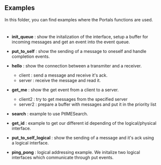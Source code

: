 ## Examples

In this folder, you can find examples where the Portals functions are used.

#

* **init_queue** : show the initalization of the interface, setup a buffer for incoming messages and get an event into the event queue.

* **put_to_self** : show the sending of a message to oneself and handle completion events.

* **hello** : show the connection between a transmiter and a receiver.
    - client : send a message and receive it's ack.
    - server : receive the message and read it.

* **get_me** : show the get event from a client to a server. 
    - client2 : try to get messages from the specified server  
    - server2 : prepare a buffer with messages and put it in the priority list

* **search** : example to use PtlMESearch.

* **get_id** : example to get our different id depending of the logical/physical interface.

* **put_to_self_logical** : show the sending of a message and it's ack using a logical interface. 

* **ping_pong** : logical addressing example. We initalize two logical interfaces which communicate through put events. 

